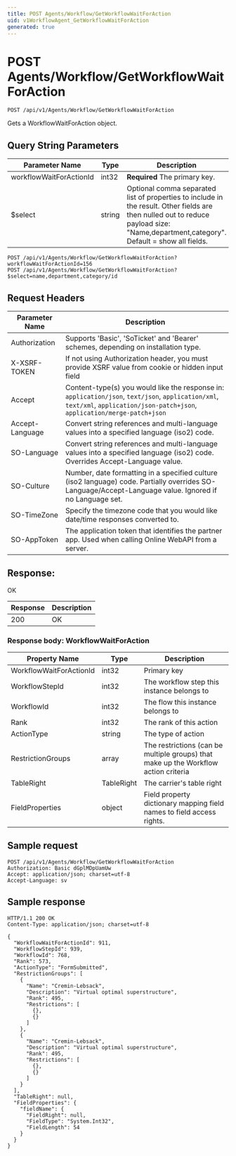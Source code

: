 ```yaml
---
title: POST Agents/Workflow/GetWorkflowWaitForAction
uid: v1WorkflowAgent_GetWorkflowWaitForAction
generated: true
---
```


# POST Agents/Workflow/GetWorkflowWaitForAction

```http
POST /api/v1/Agents/Workflow/GetWorkflowWaitForAction
```

Gets a WorkflowWaitForAction object.







## Query String Parameters

| Parameter Name | Type |  Description |
|----------------|------|--------------|
| workflowWaitForActionId | int32 | **Required** The primary key. |
| $select | string |  Optional comma separated list of properties to include in the result. Other fields are then nulled out to reduce payload size: "Name,department,category". Default = show all fields. |

```http
POST /api/v1/Agents/Workflow/GetWorkflowWaitForAction?workflowWaitForActionId=156
POST /api/v1/Agents/Workflow/GetWorkflowWaitForAction?$select=name,department,category/id
```


## Request Headers

| Parameter Name | Description |
|----------------|-------------|
| Authorization  | Supports 'Basic', 'SoTicket' and 'Bearer' schemes, depending on installation type. |
| X-XSRF-TOKEN   | If not using Authorization header, you must provide XSRF value from cookie or hidden input field |
| Accept         | Content-type(s) you would like the response in: `application/json`, `text/json`, `application/xml`, `text/xml`, `application/json-patch+json`, `application/merge-patch+json` |
| Accept-Language | Convert string references and multi-language values into a specified language (iso2) code. |
| SO-Language | Convert string references and multi-language values into a specified language (iso2) code. Overrides Accept-Language value. |
| SO-Culture | Number, date formatting in a specified culture (iso2 language) code. Partially overrides SO-Language/Accept-Language value. Ignored if no Language set. |
| SO-TimeZone | Specify the timezone code that you would like date/time responses converted to. |
| SO-AppToken | The application token that identifies the partner app. Used when calling Online WebAPI from a server. |


## Response:

OK

| Response | Description |
|----------------|-------------|
| 200 | OK |

### Response body: WorkflowWaitForAction

| Property Name | Type |  Description |
|----------------|------|--------------|
| WorkflowWaitForActionId | int32 | Primary key |
| WorkflowStepId | int32 | The workflow step this instance belongs to |
| WorkflowId | int32 | The flow this instance belongs to |
| Rank | int32 | The rank of this action |
| ActionType | string | The type of action |
| RestrictionGroups | array | The restrictions (can be multiple groups) that make up the Workflow action criteria |
| TableRight | TableRight | The carrier's table right |
| FieldProperties | object | Field property dictionary mapping field names to field access rights. |

## Sample request

```http!
POST /api/v1/Agents/Workflow/GetWorkflowWaitForAction
Authorization: Basic dGplMDpUamUw
Accept: application/json; charset=utf-8
Accept-Language: sv
```

## Sample response

```http_
HTTP/1.1 200 OK
Content-Type: application/json; charset=utf-8

{
  "WorkflowWaitForActionId": 911,
  "WorkflowStepId": 939,
  "WorkflowId": 768,
  "Rank": 573,
  "ActionType": "FormSubmitted",
  "RestrictionGroups": [
    {
      "Name": "Cremin-Lebsack",
      "Description": "Virtual optimal superstructure",
      "Rank": 495,
      "Restrictions": [
        {},
        {}
      ]
    },
    {
      "Name": "Cremin-Lebsack",
      "Description": "Virtual optimal superstructure",
      "Rank": 495,
      "Restrictions": [
        {},
        {}
      ]
    }
  ],
  "TableRight": null,
  "FieldProperties": {
    "fieldName": {
      "FieldRight": null,
      "FieldType": "System.Int32",
      "FieldLength": 54
    }
  }
}
```